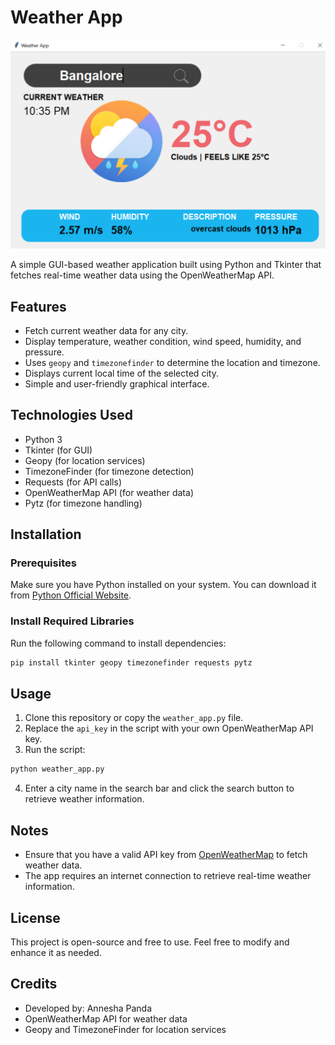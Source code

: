 # Weather App

![App Screenshot](screenshot.png)  

A simple GUI-based weather application built using Python and Tkinter that fetches real-time weather data using the OpenWeatherMap API.

## Features

- Fetch current weather data for any city.
- Display temperature, weather condition, wind speed, humidity, and pressure.
- Uses `geopy` and `timezonefinder` to determine the location and timezone.
- Displays current local time of the selected city.
- Simple and user-friendly graphical interface.

## Technologies Used

- Python 3
- Tkinter (for GUI)
- Geopy (for location services)
- TimezoneFinder (for timezone detection)
- Requests (for API calls)
- OpenWeatherMap API (for weather data)
- Pytz (for timezone handling)

## Installation

### Prerequisites
Make sure you have Python installed on your system. You can download it from [Python Official Website](https://www.python.org/).

### Install Required Libraries
Run the following command to install dependencies:

```sh
pip install tkinter geopy timezonefinder requests pytz
```

## Usage

1. Clone this repository or copy the `weather_app.py` file.
2. Replace the `api_key` in the script with your own OpenWeatherMap API key.
3. Run the script:

```sh
python weather_app.py
```

4. Enter a city name in the search bar and click the search button to retrieve weather information.


## Notes

- Ensure that you have a valid API key from [OpenWeatherMap](https://openweathermap.org/) to fetch weather data.
- The app requires an internet connection to retrieve real-time weather information.

## License

This project is open-source and free to use. Feel free to modify and enhance it as needed.

## Credits

- Developed by: Annesha Panda
- OpenWeatherMap API for weather data
- Geopy and TimezoneFinder for location services
